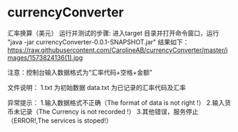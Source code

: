 # currencyConverter
汇率换算（美元）
 运行并测试的步骤:
 进入target 目录并打开命令窗口，运行 "java -jar currencyConverter-0.0.1-SNAPSHOT.jar"
 结果如下：
 https://raw.githubusercontent.com/CarolineAB/currencyConverter/master/images/1573824136(1).jpg
 
 注意：控制台输入数据格式为“汇率代码+空格+金额”
 
文件说明：
1.txt 为初始数据
data.txt 为已记录的汇率代码及汇率

异常提示：
1.输入数据格式不正确（The format of data is not right !）
2.输入货币未记录（The Currency is not recorded !）
3.其他错误，服务停止（ERROR!,The services is stoped!）
